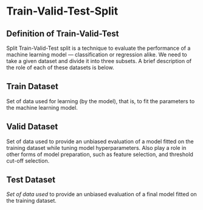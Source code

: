 # Train-Valid-Test-Split
## Definition of Train-Valid-Test 
Split Train-Valid-Test split is a technique to evaluate the performance of a machine learning model — classification or regression alike.  We need to take a given dataset and divide it into three subsets.  A brief description of the role of each of these datasets is below. 
## Train Dataset 
Set of data used for learning (by the model), that is, to fit the parameters to the machine learning model.
## Valid Dataset 
Set of data used to provide an unbiased evaluation of a model fitted on the training dataset while tuning model hyperparameters. 
Also play a role in other forms of model preparation, such as feature selection, and threshold cut-off selection. 
## Test Dataset 
*Set of data used* to provide an unbiased evaluation of a final model fitted on the training dataset.
